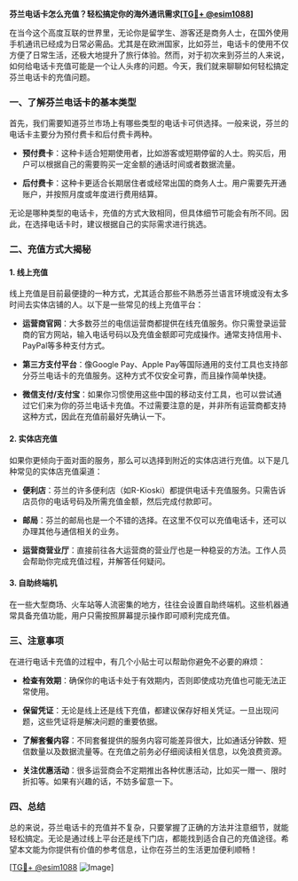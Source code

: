 **芬兰电话卡怎么充值？轻松搞定你的海外通讯需求[[TG💪+ @esim1088](https://t.me/s/esim1088)]**

在当今这个高度互联的世界里，无论你是留学生、游客还是商务人士，在国外使用手机通讯已经成为日常必需品。尤其是在欧洲国家，比如芬兰，电话卡的使用不仅方便了日常生活，还极大地提升了旅行体验。然而，对于初次来到芬兰的人来说，如何给电话卡充值可能是一个让人头疼的问题。今天，我们就来聊聊如何轻松搞定芬兰电话卡的充值问题。

### 一、了解芬兰电话卡的基本类型

首先，我们需要知道芬兰市场上有哪些类型的电话卡可供选择。一般来说，芬兰的电话卡主要分为预付费卡和后付费卡两种。

- **预付费卡**：这种卡适合短期使用者，比如游客或短期停留的人士。购买后，用户可以根据自己的需要购买一定金额的通话时间或者数据流量。
  
- **后付费卡**：这种卡更适合长期居住者或经常出国的商务人士。用户需要先开通账户，并按照月度或年度进行费用结算。

无论是哪种类型的电话卡，充值的方式大致相同，但具体细节可能会有所不同。因此，在选择电话卡时，建议根据自己的实际需求进行挑选。

### 二、充值方式大揭秘

#### 1. 线上充值

线上充值是目前最便捷的一种方式，尤其适合那些不熟悉芬兰语言环境或没有太多时间去实体店铺的人。以下是一些常见的线上充值平台：

- **运营商官网**：大多数芬兰的电信运营商都提供在线充值服务。你只需登录运营商的官方网站，输入电话号码以及充值金额即可完成操作。通常支持信用卡、PayPal等多种支付方式。

- **第三方支付平台**：像Google Pay、Apple Pay等国际通用的支付工具也支持部分芬兰电话卡的充值服务。这种方式不仅安全可靠，而且操作简单快捷。

- **微信支付/支付宝**：如果你习惯使用这些中国的移动支付工具，也可以尝试通过它们来为你的芬兰电话卡充值。不过需要注意的是，并非所有运营商都支持这种方式，因此在充值前最好先确认一下。

#### 2. 实体店充值

如果你更倾向于面对面的服务，那么可以选择到附近的实体店进行充值。以下是几种常见的实体店充值渠道：

- **便利店**：芬兰的许多便利店（如R-Kioski）都提供电话卡充值服务。只需告诉店员你的电话号码及所需充值金额，然后完成付款即可。

- **邮局**：芬兰的邮局也是一个不错的选择。在这里不仅可以充值电话卡，还可以办理其他与通信相关的业务。

- **运营商营业厅**：直接前往各大运营商的营业厅也是一种稳妥的方法。工作人员会帮助你完成充值过程，并解答任何疑问。

#### 3. 自助终端机

在一些大型商场、火车站等人流密集的地方，往往会设置自助终端机。这些机器通常具备充值功能，用户只需按照屏幕提示操作即可顺利完成充值。

### 三、注意事项

在进行电话卡充值的过程中，有几个小贴士可以帮助你避免不必要的麻烦：

- **检查有效期**：确保你的电话卡处于有效期内，否则即使成功充值也可能无法正常使用。

- **保留凭证**：无论是线上还是线下充值，都建议保存好相关凭证。一旦出现问题，这些凭证将是解决问题的重要依据。

- **了解套餐内容**：不同套餐提供的服务内容可能差异很大，比如通话分钟数、短信数量以及数据流量等。在充值之前务必仔细阅读相关信息，以免浪费资源。

- **关注优惠活动**：很多运营商会不定期推出各种优惠活动，比如买一赠一、限时折扣等。如果有兴趣的话，不妨多留意一下。

### 四、总结

总的来说，芬兰电话卡的充值并不复杂，只要掌握了正确的方法并注意细节，就能轻松搞定。无论是通过线上平台还是线下门店，都能找到适合自己的充值途径。希望本文能为你提供有价值的参考信息，让你在芬兰的生活更加便利顺畅！

[[TG💪+ @esim1088](https://t.me/s/esim1088) ![Image](https://i.postimg.cc/4NQfJmqS/Snipaste-2025-05-13-00-14-12.png)]